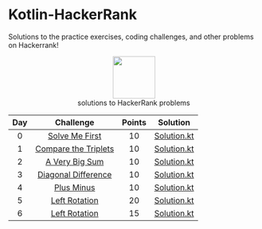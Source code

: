 # Kotlin-HackerRank
Solutions to the practice exercises, coding challenges, and other problems on Hackerrank!
<p align="center">
    <a href="https://www.hackerrank.com/RodneyShag">
        <img height=85 src="https://sharp.services.greenhouse.io/production/integrations/hackerrank-color-resized-75nmq02hm.png?auto=format&fit=max&lossless=true&q=90&w=430&s=9545d538a825e5ba6ab1bf11ce9b1a24c39d7bf8560c09b65455914542050991">
    </a>
    <br>solutions to HackerRank problems
</p>


| Day |                                                          Challenge                                                         | Points |                                                                                          Solution                                                                                         |
|:---:|:--------------------------------------------------------------------------------------------------------------------------:|:------:|:-----------------------------------------------------------------------------------------------------------------------------------------------------------------------------------------:|
|  0  | [Solve Me First](https://www.hackerrank.com/challenges/solve-me-first/problem)                                              |   10   | [Solution.kt](https://github.com/herreraweb/Kotlin-HackerRank/blob/main/src/main/kotlin/SolveMeFirst.kt)                |
|  1  | [Compare the Triplets](https://www.hackerrank.com/challenges/compare-the-triplets/problem)                                  |   10   | [Solution.kt](https://github.com/herreraweb/Kotlin-HackerRank/blob/main/src/main/kotlin/CompareTheTriplets.kt)          |
|  2  | [A Very Big Sum](https://www.hackerrank.com/challenges/a-very-big-sum/problem)                                              |   10   | [Solution.kt](https://github.com/herreraweb/Kotlin-HackerRank/blob/main/src/main/kotlin/VeryBigSum.kt)                  |
|  3  | [Diagonal Difference](https://www.hackerrank.com/challenges/diagonal-difference/problem)                                    |   10   | [Solution.kt](https://github.com/herreraweb/Kotlin-HackerRank/blob/main/src/main/kotlin/DiagonalDifference.kt)          |
|  4  | [Plus Minus](https://www.hackerrank.com/challenges/plus-minus/problem)                                                      |   10   | [Solution.kt](https://github.com/herreraweb/Kotlin-HackerRank/blob/main/src/main/kotlin/PlusMinus.kt)                   |
|  5  | [Left Rotation](https://www.hackerrank.com/challenges/array-left-rotation/problem)                                           |  20   | [Solution.kt](https://github.com/herreraweb/Kotlin-HackerRank/blob/main/src/main/kotlin/LeftRotation.kt)                |
|  6  | [Left Rotation](https://www.hackerrank.com/challenges/2d-array/problem)                                           |  15   | [Solution.kt](https://github.com/herreraweb/Kotlin-HackerRank/blob/main/src/main/kotlin/2DArrayDS.kt)                |
